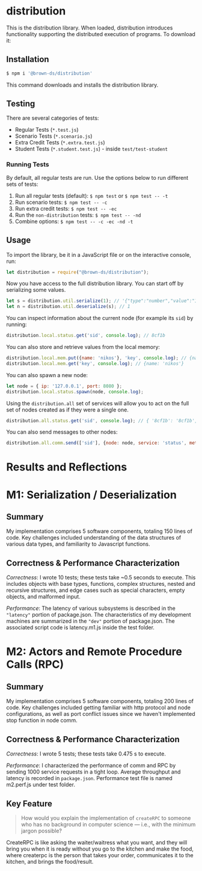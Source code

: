 # distribution

This is the distribution library. When loaded, distribution introduces functionality supporting the distributed execution of programs. To download it:

## Installation

```sh
$ npm i '@brown-ds/distribution'
```

This command downloads and installs the distribution library.

## Testing

There are several categories of tests:
  *	Regular Tests (`*.test.js`)
  *	Scenario Tests (`*.scenario.js`)
  *	Extra Credit Tests (`*.extra.test.js`)
  * Student Tests (`*.student.test.js`) - inside `test/test-student`

### Running Tests

By default, all regular tests are run. Use the options below to run different sets of tests:

1. Run all regular tests (default): `$ npm test` or `$ npm test -- -t`
2. Run scenario tests: `$ npm test -- -c` 
3. Run extra credit tests: `$ npm test -- -ec`
4. Run the `non-distribution` tests: `$ npm test -- -nd`
5. Combine options: `$ npm test -- -c -ec -nd -t`

## Usage

To import the library, be it in a JavaScript file or on the interactive console, run:

```js
let distribution = require("@brown-ds/distribution");
```

Now you have access to the full distribution library. You can start off by serializing some values. 

```js
let s = distribution.util.serialize(1); // '{"type":"number","value":"1"}'
let n = distribution.util.deserialize(s); // 1
```

You can inspect information about the current node (for example its `sid`) by running:

```js
distribution.local.status.get('sid', console.log); // 8cf1b
```

You can also store and retrieve values from the local memory:

```js
distribution.local.mem.put({name: 'nikos'}, 'key', console.log); // {name: 'nikos'}
distribution.local.mem.get('key', console.log); // {name: 'nikos'}
```

You can also spawn a new node:

```js
let node = { ip: '127.0.0.1', port: 8080 };
distribution.local.status.spawn(node, console.log);
```

Using the `distribution.all` set of services will allow you to act 
on the full set of nodes created as if they were a single one.

```js
distribution.all.status.get('sid', console.log); // { '8cf1b': '8cf1b', '8cf1c': '8cf1c' }
```

You can also send messages to other nodes:

```js
distribution.all.comm.send(['sid'], {node: node, service: 'status', method: 'get'}, console.log); // 8cf1c
```

# Results and Reflections
# M1: Serialization / Deserialization

## Summary

My implementation comprises 5 software components, totaling 150 lines of code. Key challenges included understanding of the data structures of various data types, and familiarity to Javascript functions.

## Correctness & Performance Characterization

*Correctness*: I wrote 10 tests; these tests take ~0.5 seconds to execute. This includes objects with base types, functions, complex structures, nested and recursive structures, and edge cases such as special characters, empty objects, and malformed input.

*Performance*: The latency of various subsystems is described in the `"latency"` portion of package.json. The characteristics of my development machines are summarized in the `"dev"` portion of package.json. The associated script code  is latency.m1.js inside the test folder.


# M2: Actors and Remote Procedure Calls (RPC)

## Summary

My implementation comprises 5 software components, totaling 200 lines of code. Key challenges included getting familiar with http protocol and node configurations, as well as port conflict issues since we haven't implemented stop function in node comm.


## Correctness & Performance Characterization

*Correctness*: I wrote 5 tests; these tests take 0.475 s to execute.

*Performance*: I characterized the performance of comm and RPC by sending 1000 service requests in a tight loop. Average throughput and latency is recorded in `package.json`. Performance test file is named m2.perf.js under test folder.


## Key Feature

> How would you explain the implementation of `createRPC` to someone who has no background in computer science — i.e., with the minimum jargon possible?

CreateRPC is like asking the waiter/waitress what you want, and they will bring you when it is ready without you go to the kitchen and make the food, where createrpc is the person that takes your order, communicates it to the kitchen, and brings the food/result.